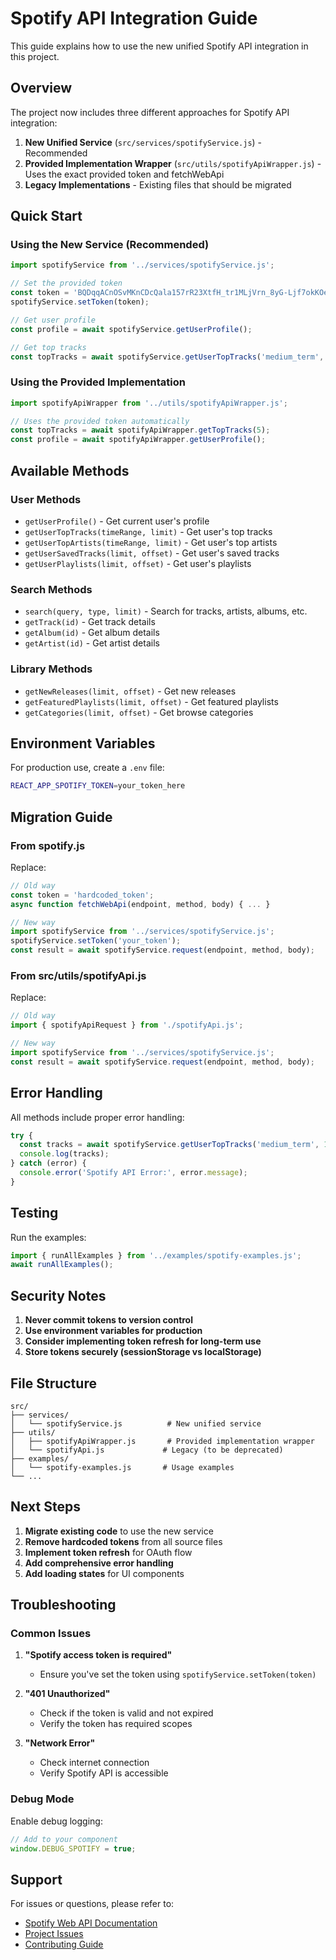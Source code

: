 # Spotify API Integration Guide

This guide explains how to use the new unified Spotify API integration in this project.

## Overview

The project now includes three different approaches for Spotify API integration:

1. **New Unified Service** (`src/services/spotifyService.js`) - Recommended
2. **Provided Implementation Wrapper** (`src/utils/spotifyApiWrapper.js`) - Uses the exact provided token and fetchWebApi
3. **Legacy Implementations** - Existing files that should be migrated

## Quick Start

### Using the New Service (Recommended)

```javascript
import spotifyService from '../services/spotifyService.js';

// Set the provided token
const token = 'BQDqqACnOSvMKnCDcQala157rR23XtfH_tr1MLjVrn_8yG-Ljf7okKOe1akiaK9qPlbmw5XGDOMVAZG4DoTn5piBaqUcSi8rhZQAihSQKo_dYQXr_jXHGTvlzi0TL7zt0E3I5nK3Yznhrjp-uENN433DkKKYXu65ZrNfy_jTkZLXV9SpTTmF_rIuk-7NRgOVxFeWhTMlmbSn1S5DOGDVziYUB7kyv-CNOP_PmkNOludgzVgQYTxFVntUpOAqjSowCk-Oexz_sx632EWw4f81E88VyYvdF9NcHSjqc045qFREJotgOwjhv7qIrQlJ';
spotifyService.setToken(token);

// Get user profile
const profile = await spotifyService.getUserProfile();

// Get top tracks
const topTracks = await spotifyService.getUserTopTracks('medium_term', 10);
```

### Using the Provided Implementation

```javascript
import spotifyApiWrapper from '../utils/spotifyApiWrapper.js';

// Uses the provided token automatically
const topTracks = await spotifyApiWrapper.getTopTracks(5);
const profile = await spotifyApiWrapper.getUserProfile();
```

## Available Methods

### User Methods
- `getUserProfile()` - Get current user's profile
- `getUserTopTracks(timeRange, limit)` - Get user's top tracks
- `getUserTopArtists(timeRange, limit)` - Get user's top artists
- `getUserSavedTracks(limit, offset)` - Get user's saved tracks
- `getUserPlaylists(limit, offset)` - Get user's playlists

### Search Methods
- `search(query, type, limit)` - Search for tracks, artists, albums, etc.
- `getTrack(id)` - Get track details
- `getAlbum(id)` - Get album details
- `getArtist(id)` - Get artist details

### Library Methods
- `getNewReleases(limit, offset)` - Get new releases
- `getFeaturedPlaylists(limit, offset)` - Get featured playlists
- `getCategories(limit, offset)` - Get browse categories

## Environment Variables

For production use, create a `.env` file:

```bash
REACT_APP_SPOTIFY_TOKEN=your_token_here
```

## Migration Guide

### From spotify.js

Replace:
```javascript
// Old way
const token = 'hardcoded_token';
async function fetchWebApi(endpoint, method, body) { ... }

// New way
import spotifyService from '../services/spotifyService.js';
spotifyService.setToken('your_token');
const result = await spotifyService.request(endpoint, method, body);
```

### From src/utils/spotifyApi.js

Replace:
```javascript
// Old way
import { spotifyApiRequest } from './spotifyApi.js';

// New way
import spotifyService from '../services/spotifyService.js';
const result = await spotifyService.request(endpoint, method, body);
```

## Error Handling

All methods include proper error handling:

```javascript
try {
  const tracks = await spotifyService.getUserTopTracks('medium_term', 10);
  console.log(tracks);
} catch (error) {
  console.error('Spotify API Error:', error.message);
}
```

## Testing

Run the examples:

```javascript
import { runAllExamples } from '../examples/spotify-examples.js';
await runAllExamples();
```

## Security Notes

1. **Never commit tokens to version control**
2. **Use environment variables for production**
3. **Consider implementing token refresh for long-term use**
4. **Store tokens securely (sessionStorage vs localStorage)**

## File Structure

```
src/
├── services/
│   └── spotifyService.js          # New unified service
├── utils/
│   ├── spotifyApiWrapper.js       # Provided implementation wrapper
│   └── spotifyApi.js             # Legacy (to be deprecated)
├── examples/
│   └── spotify-examples.js       # Usage examples
└── ...
```

## Next Steps

1. **Migrate existing code** to use the new service
2. **Remove hardcoded tokens** from all source files
3. **Implement token refresh** for OAuth flow
4. **Add comprehensive error handling**
5. **Add loading states** for UI components

## Troubleshooting

### Common Issues

1. **"Spotify access token is required"**
   - Ensure you've set the token using `spotifyService.setToken(token)`

2. **"401 Unauthorized"**
   - Check if the token is valid and not expired
   - Verify the token has required scopes

3. **"Network Error"**
   - Check internet connection
   - Verify Spotify API is accessible

### Debug Mode

Enable debug logging:
```javascript
// Add to your component
window.DEBUG_SPOTIFY = true;
```

## Support

For issues or questions, please refer to:
- [Spotify Web API Documentation](https://developer.spotify.com/documentation/web-api)
- [Project Issues](link-to-issues)
- [Contributing Guide](link-to-contributing)
